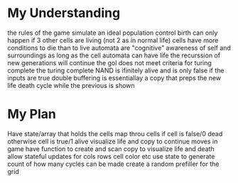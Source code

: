 # My Understanding
the rules of the game simulate an ideal population control
birth can only happen if 3 other cells are living (not 2 as in normal life)
cells have more conditions to die than to live
automata are "cognitive" awareness of self and surroundings
as long as the cell automata can have life the recurssion of new generations will continue
the gol does not meet criteria for turing complete
the turing complete NAND is ifinitely alive and is only false if the inputs are true
double buffering is essentiallay a copy that preps the new life death cycle while the previous is shown 

# My Plan
Have state/array that holds the cells
map throu cells
if cell is false/0 dead otherwise cell is true/1 alive
visualize life and copy to continue moves in game
have function to create and scan copy to visualize life and death
allow stateful updates for cols rows cell color etc
use state to generate count of how many cycles can be made
create a random prefiller for the grid

